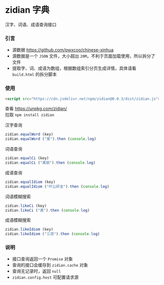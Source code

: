 # zidian 字典
汉字、词语、成语查询接口

### 引言
- 源数据 <https://github.com/pwxcoo/chinese-xinhua>
- 源数据是一个 `JSON` 文件，大小超出 `20M`，不利于页面加载使用，所以拆分了文件
- 提取字、词、成语为数组，根据数组索引分页生成详情，具体请看 `build.html` 的拆分脚本

### 使用

```html
<script src="https://cdn.jsdelivr.net/npm/zidian@0.0.3/dist/zidian.js"></script>
```

查看 <https://unpkg.com/zidian/>  
拉取 `npm install zidian`

汉字查询
```js
zidian.equalWord (key)
zidian.equalWord ("爱").then (console.log)
```

词语查询
```js
zidian.equalCi (key)
zidian.equalCi ("美丽").then (console.log)
```

成语查询
```js
zidian.equalIdiom (key)
zidian.equalIdiom ("叶公好龙").then (console.log)
```

词语模糊搜索
```js
zidian.likeCi (key)
zidian.likeCi ("美").then (console.log)
```

成语模糊搜索
```js
zidian.likeIdiom (key)
zidian.likeIdiom ("三百").then (console.log)
```

### 说明
- 接口查询返回一个  `Promise`  对象
- 查询的接口会缓存到 `zidian.cache` 对象
- 查询无记录时，返回 `null`
- `zidian.config.host` 可配置请求源